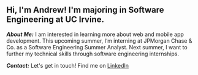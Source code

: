 ## Hi, I'm Andrew! I'm majoring in Software Engineering at UC Irvine.


***About Me:***
I am interested in learning more about web and mobile app development. This upcoming summer, I’m interning at JPMorgan Chase & Co. as a Software Engineering Summer Analyst. Next summer, I want to further my technical skills through software engineering internships.


***Contact:***
Let's get in touch! Find me on [LinkedIn](https://www.linkedin.com/in/andrew-santoyo/)
<!--
**andrewsantoyo/andrewsantoyo** is a ✨ _special_ ✨ repository because its `README.md` (this file) appears on your GitHub profile.

Here are some ideas to get you started:

- 🔭 I’m currently working on ...
- 🌱 I’m currently learning ...
- 👯 I’m looking to collaborate on ...
- 🤔 I’m looking for help with ...
- 💬 Ask me about ...
- 📫 How to reach me: ...
- 😄 Pronouns: ...
- ⚡ Fun fact: ...
-->
